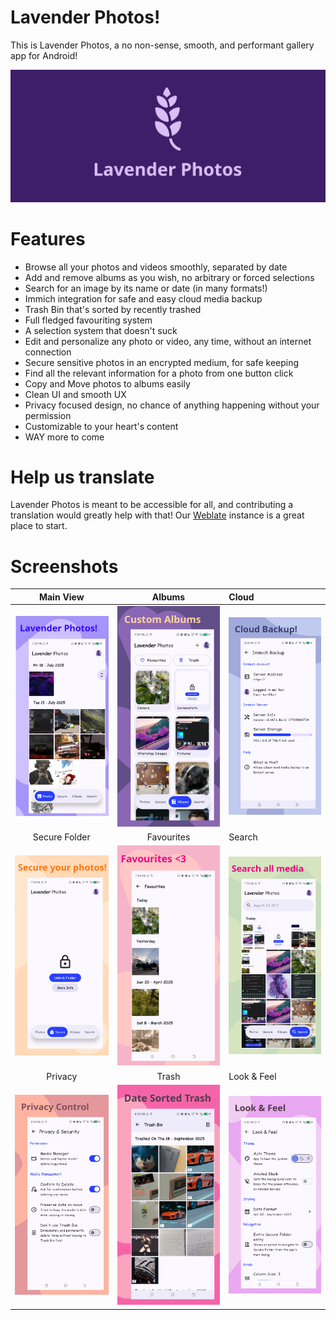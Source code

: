 # Lavender Photos!
This is Lavender Photos, a no non-sense, smooth, and performant gallery app for Android!

<img src="/assets/images/Banner.png" alt="banner" style="width=100%">

# Features
- Browse all your photos and videos smoothly, separated by date
- Add and remove albums as you wish, no arbitrary or forced selections
- Search for an image by its name or date (in many formats!)
- Immich integration for safe and easy cloud media backup
- Trash Bin that's sorted by recently trashed
- Full fledged favouriting system
- A selection system that doesn't suck
- Edit and personalize any photo or video, any time, without an internet connection
- Secure sensitive photos in an encrypted medium, for safe keeping
- Find all the relevant information for a photo from one button click
- Copy and Move photos to albums easily
- Clean UI and smooth UX
- Privacy focused design, no chance of anything happening without your permission
- Customizable to your heart's content
- WAY more to come

# Help us translate
Lavender Photos is meant to be accessible for all, and contributing a translation would greatly help with that!
Our [Weblate](https://hosted.weblate.org/projects/lavender-photos/) instance is a great place to start.

# Screenshots
|             Main View             |                Albums                | Cloud                                 |
|:---------------------------------:|:------------------------------------:|:--------------------------------------|
|   ![](/assets/images/Main.png)    |    ![](/assets/images/Albums.png)    | ![](/assets/images/Cloud.png)         |
|           Secure Folder           |              Favourites              | Search                                |
|  ![](/assets/images/Secure.png)   |  ![](/assets/images/Favourites.png)  | ![](/assets/images/Search.png)        |
|              Privacy              |                Trash                 | Look & Feel                           |
|  ![](/assets/images/Privacy.png)  |    ![](/assets/images/Trash.png)     | ![](/assets/images/LookAndFeel.png)   |